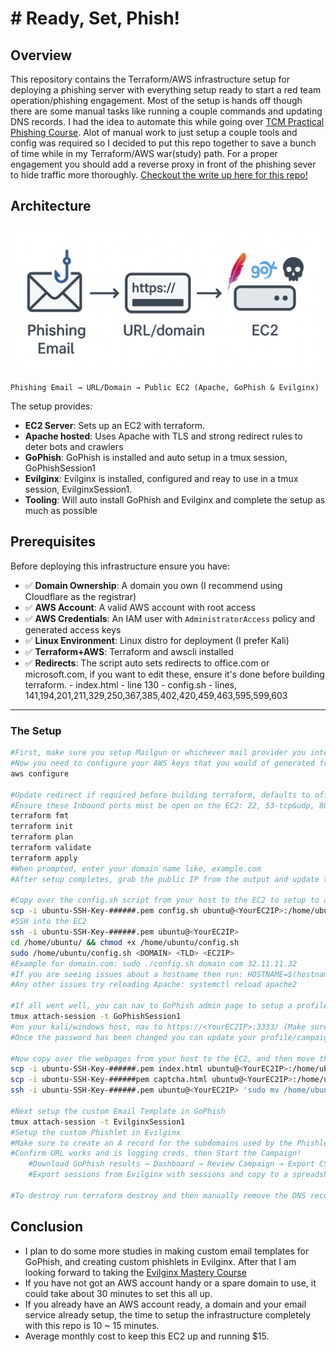 # # Ready, Set, Phish!

## Overview

This repository contains the Terraform/AWS infrastructure setup for deploying a phishing server with everything setup ready to start a red team operation/phishing engagement. 
Most of the setup is hands off though there are some manual tasks like running a couple commands and updating DNS records.
I had the idea to automate this while going over [TCM Practical Phishing Course](https://academy.tcm-sec.com/p/practical-phishing-campaigns). Alot of manual work to just setup a couple tools and config was required so I decided to put this repo together to save a bunch of time while in my Terraform/AWS war(study) path.
For a proper engagement you should add a reverse proxy in front of the phishing sever to hide traffic more thoroughly.
[Checkout the write up here for this repo!](https://cyberchronicles.org/posts/6/)

## Architecture
![architecture diagram](/architecture.png)
```
Phishing Email → URL/Domain → Public EC2 (Apache, GoPhish & Evilginx)
```

The setup provides:
- **EC2 Server**: Sets up an EC2 with terraform.
- **Apache hosted**: Uses Apache with TLS and strong redirect rules to deter bots and crawlers
- **GoPhish**: GoPhish is installed and auto setup in a tmux session, GoPhishSession1
- **Evilginx**: Evilginx is installed, configured and reay to use in a tmux session, EvilginxSession1.
- **Tooling**: Will auto install GoPhish and Evilginx and complete the setup as much as possible
  
## Prerequisites

Before deploying this infrastructure ensure you have:

- ✅ **Domain Ownership**: A domain you own (I recommend using Cloudflare as the registrar)
- ✅ **AWS Account**: A valid AWS account with root access
- ✅ **AWS Credentials**: An IAM user with `AdministratorAccess` policy and generated access keys
- ✅ **Linux Environment**: Linux distro for deployment (I prefer Kali)
- ✅ **Terraform+AWS**: Terraform and awscli installed
- ✅ **Redirects**: The script auto sets redirects to office.com or microsoft.com, if you want to edit these, ensure it's done before building terraform.
                     - index.html - line 130
                     - config.sh - lines, 141,194,201,211,329,250,367,385,402,420,459,463,595,599,603
---

### The Setup

```bash
#First, make sure you setup Mailgun or whichever mail provider you intend to use.
#Now you need to configure your AWS keys that you would of generated from your AWS IAM user, (ensure awscli is installed): 
aws configure

#Update redirect if required before building terraform, defaults to office.com - Line 130 - index.html.
#Ensure these Inbound ports must be open on the EC2: 22, 53-tcp&udp, 80, 443, 3333
terraform fmt
terraform init
terraform plan
terraform validate
terraform apply
#When prompted, enter your domain name like, example.com
#After setup completes, grab the public IP from the output and update the DNS records for your domain with an A record that points to the new Ec2 IP (DNS only).

#Copy over the config.sh script from your host to the EC2 to setup to auto setup Apache, TLS, GoPhish and Evilginx on the Ec2:
scp -i ubuntu-SSH-Key-######.pem config.sh ubuntu@<YourEC2IP>:/home/ubuntu/
#SSH into the EC2
ssh -i ubuntu-SSH-Key-######.pem ubuntu@<YourEC2IP>
cd /home/ubuntu/ && chmod +x /home/ubuntu/config.sh
sudo /home/ubuntu/config.sh <DOMAIN> <TLD> <EC2IP>
#Example for domain.com: sudo ./config.sh domain com 32.11.11.32
#If you are seeing issues about a hostname then run: HOSTNAME=$(hostname) && echo "127.0.1.1 $HOSTNAME" | sudo tee -a /e> /dev/null
#Any other issues try reloading Apache: systemctl reload apache2

#If all went well, you can nav to GoPhish admin page to setup a profile, but first grab the password:
tmux attach-session -t GoPhishSession1
#on your kali/windows host, nav to https://<YourEC2IP>:3333/ (Make sure its your EC2 IP not your domain name) to change your password for GoPhish (make note of it as you will not be given another chance)
#Once the password has been changed you can update your profile/campaign.

#Now copy over the webpages from your host to the EC2, and then move them to the web root folder. Ensure you are using your pem file name and your EC2 Public IP.
scp -i ubuntu-SSH-Key-######.pem index.html ubuntu@<YourEC2IP>:/home/ubuntu/
scp -i ubuntu-SSH-Key-######pem captcha.html ubuntu@<YourEC2IP>:/home/ubuntu/
ssh -i ubuntu-SSH-Key-######.pem ubuntu@<YourEC2IP> 'sudo mv /home/ubuntu/index.html /var/www/<yourdomain>/ && sudo mv /home/ubuntu/captcha.html /var/www/<yourdomain>/'

#Next setup the custom Email Template in GoPhish
tmux attach-session -t EvilginxSession1
#Setup the custom Phishlet in Evilginx
#Make sure to create an A record for the subdomains used by the Phishlet
#Confirm URL works and is logging creds, then Start the Campaign!
	#Download GoPhish results → Dashboard → Review Campaign → Export CSV
	#Export sessions from Evilginx with sessions and copy to a spreadsheet.
	
#To destroy run terraform destroy and then manually remove the DNS records.
```

## Conclusion
- I plan to do some more studies in making custom email templates for GoPhish, and creating custom phishlets in Evilginx. After that I am looking forward to taking the [Evilginx Mastery Course](https://academy.breakdev.org/evilginx-mastery)
- If you have not got an AWS account handy or a spare domain to use, it could take about 30 minutes to set this all up.
- If you already have an AWS account ready, a domain and your email service already setup, the time to setup the infrastructure completely with this repo is 10 ~ 15 minutes.
- Average monthly cost to keep this EC2 up and running $15.

